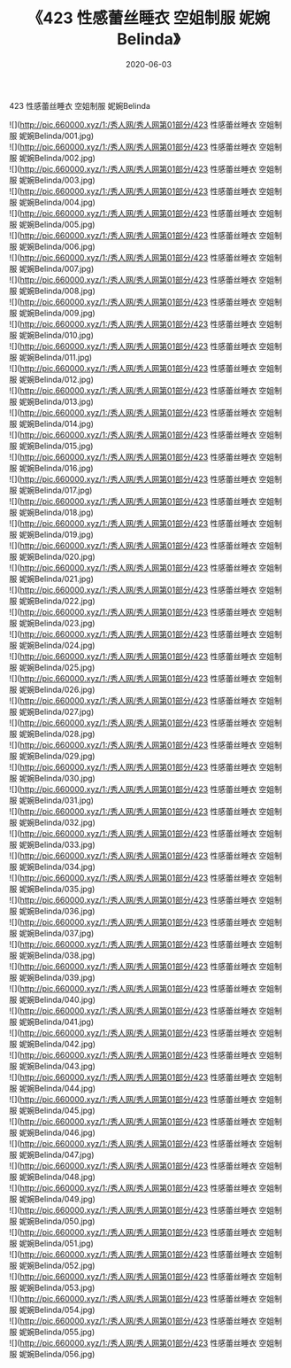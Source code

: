 ﻿---
layout: post
title:  《423 性感蕾丝睡衣 空姐制服 妮婉Belinda》
date:   2020-06-03
img: http://pic.660000.xyz/1:/秀人网/秀人网第01部分/423 性感蕾丝睡衣 空姐制服 妮婉Belinda/000.jpg
categories: [美女, 清纯, 唯美]
---

423 性感蕾丝睡衣 空姐制服 妮婉Belinda

  ![](http://pic.660000.xyz/1:/秀人网/秀人网第01部分/423 性感蕾丝睡衣 空姐制服 妮婉Belinda/001.jpg) <br> ![](http://pic.660000.xyz/1:/秀人网/秀人网第01部分/423 性感蕾丝睡衣 空姐制服 妮婉Belinda/002.jpg) <br> ![](http://pic.660000.xyz/1:/秀人网/秀人网第01部分/423 性感蕾丝睡衣 空姐制服 妮婉Belinda/003.jpg) <br> ![](http://pic.660000.xyz/1:/秀人网/秀人网第01部分/423 性感蕾丝睡衣 空姐制服 妮婉Belinda/004.jpg) <br> ![](http://pic.660000.xyz/1:/秀人网/秀人网第01部分/423 性感蕾丝睡衣 空姐制服 妮婉Belinda/005.jpg) <br> ![](http://pic.660000.xyz/1:/秀人网/秀人网第01部分/423 性感蕾丝睡衣 空姐制服 妮婉Belinda/006.jpg) <br> ![](http://pic.660000.xyz/1:/秀人网/秀人网第01部分/423 性感蕾丝睡衣 空姐制服 妮婉Belinda/007.jpg) <br> ![](http://pic.660000.xyz/1:/秀人网/秀人网第01部分/423 性感蕾丝睡衣 空姐制服 妮婉Belinda/008.jpg) <br> ![](http://pic.660000.xyz/1:/秀人网/秀人网第01部分/423 性感蕾丝睡衣 空姐制服 妮婉Belinda/009.jpg) <br> ![](http://pic.660000.xyz/1:/秀人网/秀人网第01部分/423 性感蕾丝睡衣 空姐制服 妮婉Belinda/010.jpg) <br> ![](http://pic.660000.xyz/1:/秀人网/秀人网第01部分/423 性感蕾丝睡衣 空姐制服 妮婉Belinda/011.jpg) <br> ![](http://pic.660000.xyz/1:/秀人网/秀人网第01部分/423 性感蕾丝睡衣 空姐制服 妮婉Belinda/012.jpg) <br> ![](http://pic.660000.xyz/1:/秀人网/秀人网第01部分/423 性感蕾丝睡衣 空姐制服 妮婉Belinda/013.jpg) <br> ![](http://pic.660000.xyz/1:/秀人网/秀人网第01部分/423 性感蕾丝睡衣 空姐制服 妮婉Belinda/014.jpg) <br> ![](http://pic.660000.xyz/1:/秀人网/秀人网第01部分/423 性感蕾丝睡衣 空姐制服 妮婉Belinda/015.jpg) <br> ![](http://pic.660000.xyz/1:/秀人网/秀人网第01部分/423 性感蕾丝睡衣 空姐制服 妮婉Belinda/016.jpg) <br> ![](http://pic.660000.xyz/1:/秀人网/秀人网第01部分/423 性感蕾丝睡衣 空姐制服 妮婉Belinda/017.jpg) <br> ![](http://pic.660000.xyz/1:/秀人网/秀人网第01部分/423 性感蕾丝睡衣 空姐制服 妮婉Belinda/018.jpg) <br> ![](http://pic.660000.xyz/1:/秀人网/秀人网第01部分/423 性感蕾丝睡衣 空姐制服 妮婉Belinda/019.jpg) <br> ![](http://pic.660000.xyz/1:/秀人网/秀人网第01部分/423 性感蕾丝睡衣 空姐制服 妮婉Belinda/020.jpg) <br> ![](http://pic.660000.xyz/1:/秀人网/秀人网第01部分/423 性感蕾丝睡衣 空姐制服 妮婉Belinda/021.jpg) <br> ![](http://pic.660000.xyz/1:/秀人网/秀人网第01部分/423 性感蕾丝睡衣 空姐制服 妮婉Belinda/022.jpg) <br> ![](http://pic.660000.xyz/1:/秀人网/秀人网第01部分/423 性感蕾丝睡衣 空姐制服 妮婉Belinda/023.jpg) <br> ![](http://pic.660000.xyz/1:/秀人网/秀人网第01部分/423 性感蕾丝睡衣 空姐制服 妮婉Belinda/024.jpg) <br> ![](http://pic.660000.xyz/1:/秀人网/秀人网第01部分/423 性感蕾丝睡衣 空姐制服 妮婉Belinda/025.jpg) <br> ![](http://pic.660000.xyz/1:/秀人网/秀人网第01部分/423 性感蕾丝睡衣 空姐制服 妮婉Belinda/026.jpg) <br> ![](http://pic.660000.xyz/1:/秀人网/秀人网第01部分/423 性感蕾丝睡衣 空姐制服 妮婉Belinda/027.jpg) <br> ![](http://pic.660000.xyz/1:/秀人网/秀人网第01部分/423 性感蕾丝睡衣 空姐制服 妮婉Belinda/028.jpg) <br> ![](http://pic.660000.xyz/1:/秀人网/秀人网第01部分/423 性感蕾丝睡衣 空姐制服 妮婉Belinda/029.jpg) <br> ![](http://pic.660000.xyz/1:/秀人网/秀人网第01部分/423 性感蕾丝睡衣 空姐制服 妮婉Belinda/030.jpg) <br> ![](http://pic.660000.xyz/1:/秀人网/秀人网第01部分/423 性感蕾丝睡衣 空姐制服 妮婉Belinda/031.jpg) <br> ![](http://pic.660000.xyz/1:/秀人网/秀人网第01部分/423 性感蕾丝睡衣 空姐制服 妮婉Belinda/032.jpg) <br> ![](http://pic.660000.xyz/1:/秀人网/秀人网第01部分/423 性感蕾丝睡衣 空姐制服 妮婉Belinda/033.jpg) <br> ![](http://pic.660000.xyz/1:/秀人网/秀人网第01部分/423 性感蕾丝睡衣 空姐制服 妮婉Belinda/034.jpg) <br> ![](http://pic.660000.xyz/1:/秀人网/秀人网第01部分/423 性感蕾丝睡衣 空姐制服 妮婉Belinda/035.jpg) <br> ![](http://pic.660000.xyz/1:/秀人网/秀人网第01部分/423 性感蕾丝睡衣 空姐制服 妮婉Belinda/036.jpg) <br> ![](http://pic.660000.xyz/1:/秀人网/秀人网第01部分/423 性感蕾丝睡衣 空姐制服 妮婉Belinda/037.jpg) <br> ![](http://pic.660000.xyz/1:/秀人网/秀人网第01部分/423 性感蕾丝睡衣 空姐制服 妮婉Belinda/038.jpg) <br> ![](http://pic.660000.xyz/1:/秀人网/秀人网第01部分/423 性感蕾丝睡衣 空姐制服 妮婉Belinda/039.jpg) <br> ![](http://pic.660000.xyz/1:/秀人网/秀人网第01部分/423 性感蕾丝睡衣 空姐制服 妮婉Belinda/040.jpg) <br> ![](http://pic.660000.xyz/1:/秀人网/秀人网第01部分/423 性感蕾丝睡衣 空姐制服 妮婉Belinda/041.jpg) <br> ![](http://pic.660000.xyz/1:/秀人网/秀人网第01部分/423 性感蕾丝睡衣 空姐制服 妮婉Belinda/042.jpg) <br> ![](http://pic.660000.xyz/1:/秀人网/秀人网第01部分/423 性感蕾丝睡衣 空姐制服 妮婉Belinda/043.jpg) <br> ![](http://pic.660000.xyz/1:/秀人网/秀人网第01部分/423 性感蕾丝睡衣 空姐制服 妮婉Belinda/044.jpg) <br> ![](http://pic.660000.xyz/1:/秀人网/秀人网第01部分/423 性感蕾丝睡衣 空姐制服 妮婉Belinda/045.jpg) <br> ![](http://pic.660000.xyz/1:/秀人网/秀人网第01部分/423 性感蕾丝睡衣 空姐制服 妮婉Belinda/046.jpg) <br> ![](http://pic.660000.xyz/1:/秀人网/秀人网第01部分/423 性感蕾丝睡衣 空姐制服 妮婉Belinda/047.jpg) <br> ![](http://pic.660000.xyz/1:/秀人网/秀人网第01部分/423 性感蕾丝睡衣 空姐制服 妮婉Belinda/048.jpg) <br> ![](http://pic.660000.xyz/1:/秀人网/秀人网第01部分/423 性感蕾丝睡衣 空姐制服 妮婉Belinda/049.jpg) <br> ![](http://pic.660000.xyz/1:/秀人网/秀人网第01部分/423 性感蕾丝睡衣 空姐制服 妮婉Belinda/050.jpg) <br> ![](http://pic.660000.xyz/1:/秀人网/秀人网第01部分/423 性感蕾丝睡衣 空姐制服 妮婉Belinda/051.jpg) <br> ![](http://pic.660000.xyz/1:/秀人网/秀人网第01部分/423 性感蕾丝睡衣 空姐制服 妮婉Belinda/052.jpg) <br> ![](http://pic.660000.xyz/1:/秀人网/秀人网第01部分/423 性感蕾丝睡衣 空姐制服 妮婉Belinda/053.jpg) <br> ![](http://pic.660000.xyz/1:/秀人网/秀人网第01部分/423 性感蕾丝睡衣 空姐制服 妮婉Belinda/054.jpg) <br> ![](http://pic.660000.xyz/1:/秀人网/秀人网第01部分/423 性感蕾丝睡衣 空姐制服 妮婉Belinda/055.jpg) <br> ![](http://pic.660000.xyz/1:/秀人网/秀人网第01部分/423 性感蕾丝睡衣 空姐制服 妮婉Belinda/056.jpg) <br>